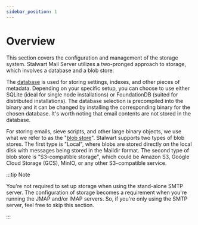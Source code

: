 ```yaml
---
sidebar_position: 1
---
```


# Overview

This section covers the configuration and management of the storage system. Stalwart Mail Server utilizes a two-pronged approach to storage, which involves a database and a blob store: 

The [database](/docs/storage/database/overview) is used for storing settings, indexes, and other pieces of metadata. Depending on your specific setup, you can choose to use either SQLite (ideal for single node installations) or FoundationDB (suited for distributed installations). The database selection is precompiled into the binary and it can be changed by installing the corresponding binary for the chosen database. It's worth noting that email contents are not stored in the database. 

For storing emails, sieve scripts, and other large binary objects, we use what we refer to as the "[blob store](/docs/storage/blob/overview)". Stalwart supports two types of blob stores. The first type is "Local", where blobs are stored directly on the local disk with messages being stored in the Maildir format. The second type of blob store is "S3-compatible storage", which could be Amazon S3, Google Cloud Storage (GCS), MinIO, or any other S3-compatible service.

:::tip Note

You're not required to set up storage when using the stand-alone SMTP server. The configuration of storage becomes a requirement when you're running the JMAP and/or IMAP servers. So, if you're only using the SMTP server, feel free to skip this section. 

:::

